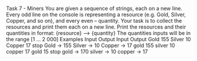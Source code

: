 Task 7 - Miners
You are given a sequence of strings, each on a new line. Every odd line on the console is representing a resource (e.g. Gold, Silver, Copper, and so on), and every even – quantity. Your task is to collect the resources and print them each on a new line. 
Print the resources and their quantities in format:
{resource} –> {quantity}
The quantities inputs will be in the range [1 … 2 000]
Examples
Input	Output		Input	Output
Gold
155
Silver
10
Copper
17
stop	Gold -> 155
Silver -> 10
Copper -> 17		gold
155
silver
10
copper
17
gold
15
stop	gold -> 170
silver -> 10
copper -> 17

